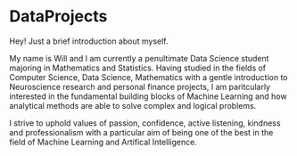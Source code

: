 # DataProjects

Hey! Just a brief introduction about myself.

My name is Will and I am currently a penultimate Data Science student majoring in Mathematics and Statistics. Having studied in the fields of Computer Science, Data Science, Mathematics with a gentle introduction to Neuroscience research and personal finance projects, I am paritcularly interested in the fundamental building blocks of Machine Learning and how analytical methods are able to solve complex and logical problems.

I strive to uphold values of passion, confidence, active listening, kindness and professionalism with a particular aim of being one of the best in the field of Machine Learning and Artifical Intelligence.
